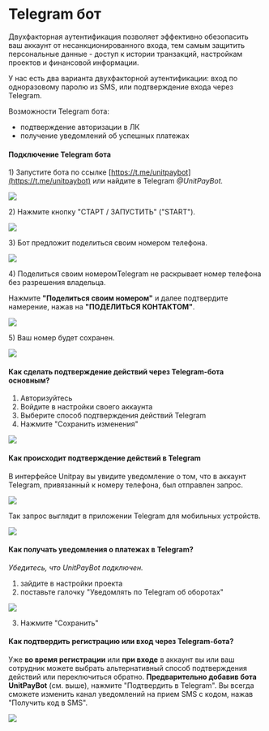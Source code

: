 # Telegram бот

Двухфакторная аутентификация позволяет эффективно обезопасить ваш аккаунт от несанкционированного входа, тем самым защитить персональные данные - доступ к истории транзакций, настройкам проектов и финансовой информации. 

У нас есть два варианта двухфакторной аутентификации: вход по одноразовому паролю из SMS, или подтверждение входа через Telegram.

Возможности Telegram бота:

* подтверждение авторизации в ЛК
* получение уведомлений об успешных платежах

#### Подключение Telegram бота

1\) Запустите бота по ссылке [https://t.me/unitpaybot](https://t.me/unitpaybot) или найдите в Telegram _@UnitPayBot._

![](https://d33v4339jhl8k0.cloudfront.net/docs/assets/551a91dbe4b0221aadf24410/images/5e563a082c7d3a7e9ae84fc2/file-lMjvcoAMfG.png)

2\) Нажмите кнопку "СТАРТ / ЗАПУСТИТЬ" \("START"\).

![](https://d33v4339jhl8k0.cloudfront.net/docs/assets/551a91dbe4b0221aadf24410/images/5e563a3204286364bc95dfd5/file-nTyCNt6yIR.png)

3\) Бот предложит поделиться своим номером телефона. 

![](https://d33v4339jhl8k0.cloudfront.net/docs/assets/551a91dbe4b0221aadf24410/images/5e563a6704286364bc95dfd8/file-t1Xo4XoOL0.png)

4\) Поделиться своим номеромTelegram не раскрывает номер телефона без разрешения владельца.

Нажмите **"Поделиться своим номером"** и далее подтвердите намерение, нажав на **"ПОДЕЛИТЬСЯ КОНТАКТОМ"**. 

![](https://d33v4339jhl8k0.cloudfront.net/docs/assets/551a91dbe4b0221aadf24410/images/5e560e9904286364bc95de8b/file-8jFWJoMtkd.png)

5\) Ваш номер будет сохранен.

![](https://d33v4339jhl8k0.cloudfront.net/docs/assets/551a91dbe4b0221aadf24410/images/5e563b1004286364bc95dfde/file-Z5MqdIlMG2.png)

#### 

#### Как сделать подтверждение действий через Telegram-бота основным?

1. Авторизуйтесь
2. Войдите в настройки своего аккаунта
3. Выберите способ подтверждения действий Telegram
4. Нажмите "Cохранить изменения" 

![](https://d33v4339jhl8k0.cloudfront.net/docs/assets/551a91dbe4b0221aadf24410/images/5e5608632c7d3a7e9ae84e35/file-jqOCmjlXJ1.png)

#### 

#### **Как происходит подтверждение действий в Telegram**

В интерфейсе Unitpay вы увидите уведомление о том, что в аккаунт Telegram, привязанный к номеру телефона, был отправлен запрос. 

![](https://d33v4339jhl8k0.cloudfront.net/docs/assets/551a91dbe4b0221aadf24410/images/5e5936f504286364bc960139/file-n89853c8Po.png)

Так запрос выглядит в приложении Telegram для мобильных устройств. 

![](https://d33v4339jhl8k0.cloudfront.net/docs/assets/551a91dbe4b0221aadf24410/images/5e566a782c7d3a7e9ae85236/file-jLPL9oSwpI.jpg)

#### 

#### Как получать уведомления о платежах в Telegram?

_Убедитесь, что UnitPayBot подключен._

1. зайдите в настройки проекта 
2. поставьте галочку "Уведомлять по Telegram об оборотах"

![](https://d33v4339jhl8k0.cloudfront.net/docs/assets/551a91dbe4b0221aadf24410/images/5eddf5712c7d3a10cba88861/file-F7OcyExBBe.png)

3. Нажмите "Сохранить"

#### **Как подтвердить регистрацию или вход через Telegram-бота?**

Уже **во время регистрации** или **при входе** в аккаунт вы или ваш сотрудник можете выбрать альтернативный способ подтверждения действий или переключиться обратно. **Предварительно добавив бота UnitPayBot** \(см. выше\), нажмите "Подтвердить в Telegram". Вы всегда сможете изменить канал уведомлений на прием SMS с кодом, нажав "Получить код в SMS".

![](https://d33v4339jhl8k0.cloudfront.net/docs/assets/551a91dbe4b0221aadf24410/images/5e59377504286364bc960143/file-2diuaU5rVe.png)

